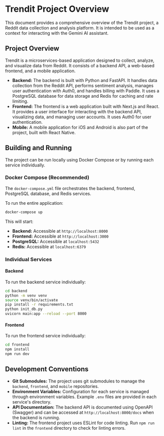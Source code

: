 # Trendit Project Overview

This document provides a comprehensive overview of the Trendit project, a Reddit data collection and analysis platform. It is intended to be used as a context for interacting with the Gemini AI assistant.

## Project Overview

Trendit is a microservices-based application designed to collect, analyze, and visualize data from Reddit. It consists of a backend API, a web-based frontend, and a mobile application.

*   **Backend:** The backend is built with Python and FastAPI. It handles data collection from the Reddit API, performs sentiment analysis, manages user authentication with Auth0, and handles billing with Paddle. It uses a PostgreSQL database for data storage and Redis for caching and rate limiting.
*   **Frontend:** The frontend is a web application built with Next.js and React. It provides a user interface for interacting with the backend API, visualizing data, and managing user accounts. It uses Auth0 for user authentication.
*   **Mobile:** A mobile application for iOS and Android is also part of the project, built with React Native.

## Building and Running

The project can be run locally using Docker Compose or by running each service individually.

### Docker Compose (Recommended)

The `docker-compose.yml` file orchestrates the backend, frontend, PostgreSQL database, and Redis services.

To run the entire application:

```bash
docker-compose up
```

This will start:

*   **Backend:** Accessible at `http://localhost:8000`
*   **Frontend:** Accessible at `http://localhost:3000`
*   **PostgreSQL:** Accessible at `localhost:5432`
*   **Redis:** Accessible at `localhost:6379`

### Individual Services

#### Backend

To run the backend service individually:

```bash
cd backend
python -m venv venv
source venv/bin/activate
pip install -r requirements.txt
python init_db.py
uvicorn main:app --reload --port 8000
```

#### Frontend

To run the frontend service individually:

```bash
cd frontend
npm install
npm run dev
```

## Development Conventions

*   **Git Submodules:** The project uses git submodules to manage the `backend`, `frontend`, and `mobile` repositories.
*   **Environment Variables:** Configuration for each service is managed through environment variables. Example `.env` files are provided in each service's directory.
*   **API Documentation:** The backend API is documented using OpenAPI (Swagger) and can be accessed at `http://localhost:8000/docs` when the backend is running.
*   **Linting:** The frontend project uses ESLint for code linting. Run `npm run lint` in the `frontend` directory to check for linting errors.
